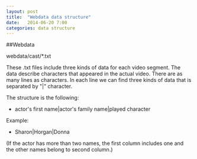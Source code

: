 ```yaml
---
layout: post
title:  "Webdata data structure"
date:   2014-06-20 7:00
categories: data structure
---
```


##Webdata

webdata/cast/*.txt

These .txt files include three kinds of data for each video segment. 
The data describe characters that appeared in the actual video.
There are as many lines as characters. 
In each line we can find three kinds of data that is separated by "|" character.

The structure is the following:
* actor's first name|actor's family name|played character

Example: 
* Sharon|Horgan|Donna 

(If the actor has more than two names, the first column includes one and the other names belong to second column.)
